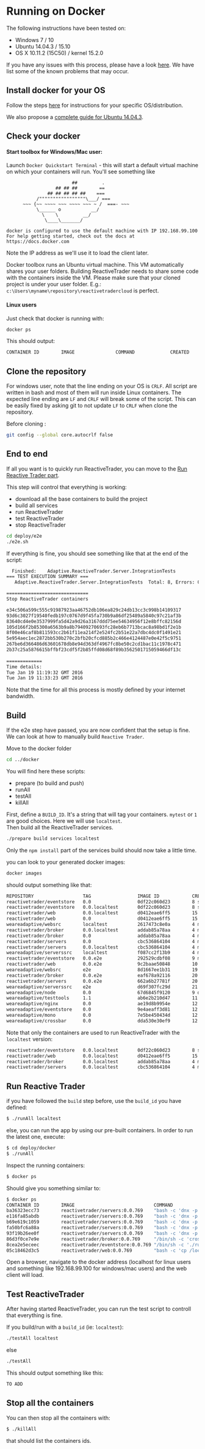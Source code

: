 # Running on Docker

The following instructions have been tested on: 
- Windows 7 / 10
- Ubuntu 14.04.3 / 15.10
- OS X 10.11.2 (15C50) / kernel 15.2.0

If you have any issues with this process, please have a look [here](docker-issues.md). We have list some of the known problems that may occur.

## Install docker for your OS

Follow the steps [here](https://docs.docker.com/engine/installation/) for instructions for your specific OS/distribution.

We also propose a [complete guide for Ubuntu 14.04.3](ubuntu-complete-guide.md).

## Check your docker
#### Start toolbox for Windows/Mac user:
Launch `Docker Quickstart Terminal` - this will start a default virtual machine on which your containers will run. You'll see something like

```
                        ##         .
                  ## ## ##        ==
               ## ## ## ## ##    ===
           /"""""""""""""""""\___/ ===
      ~~~ {~~ ~~~~ ~~~ ~~~~ ~~~ ~ /  ===- ~~~
           \______ o           __/
             \    \         __/
              \____\_______/

docker is configured to use the default machine with IP 192.168.99.100
For help getting started, check out the docs at https://docs.docker.com
``` 

Note the IP address as we'll use it to load the client later.

Docker toolbox runs an Ubuntu virtual machine. This VM automatically shares your user folders. Building ReactiveTrader needs to share some code with the containers inside the VM. Please make sure that your cloned project is under your user folder. E.g.: `c:\Users\myname\repository\reactivetradercloud` is perfect. 

#### Linux users
Just check that docker is running with:

```bash
docker ps
```
This should output:

```bash
CONTAINER ID        IMAGE               COMMAND             CREATED             STATUS              PORTS               NAMES

```

## Clone the repository

For windows user, note that the line ending on your OS is `CRLF`. All script are written in bash and most of them will run inside Linux containers. The expected line ending are `LF` and `CRLF` will break some of the script.
This can be easily fixed by asking git to not update `LF` to `CRLF` when clone the repository. 

Before cloning :
```bash
git config --global core.autocrlf false
```

## End to end

If all you want is to quickly run ReactiveTrader, you can move to the [Run Reactive Trader part](#run-reactive-trader).

This step will control that everything is working:  
 - download all the base containers to build the project
 - build all services
 - run ReactiveTrader
 - test ReactiveTrader
 - stop ReactiveTrader
 
```bash
cd deploy/e2e
./e2e.sh
```

If everything is fine, you should see something like that at the end of the script:
```bash
  Finished:    Adaptive.ReactiveTrader.Server.IntegrationTests
=== TEST EXECUTION SUMMARY ===
   Adaptive.ReactiveTrader.Server.IntegrationTests  Total: 8, Errors: 0, Failed: 0, Skipped: 0, Time: 9.818s

==============================
Stop ReactiveTrader containers

e34c506a599c555c91987923aa46752db106ea829c24db13cc3c998b14109317
93d6c3027f19540fedb197c0767d9f45fa730b9a86df25489a5840c97c21af3b
83640cd4e0e3537999fa5d42a9d26a3167ddd75ee54634956f12e8bffc82156d
105d166f2b85300a6563b9a8b79409270693fc28eb6b7713bcac8a98bd1f2e1b
8f00e46caf8b811593cc2b61f11ea214f2e524fc2b51e22a7dbc4dc0f1491e21
5e954aec1ec2872bb530b270c2bfb20cfcd885b2c466e4124487e0e42f5c9751
267be6d366486d63601678db8e94d363df4967fc8be50c2cd1bac11c1978c471
2b37c25a5876615bffbf23cdf5f2b85ffd08d68f89b3562501715059466df13c
 
=============
Time details:
Tue Jan 19 11:19:32 GMT 2016
Tue Jan 19 11:33:23 GMT 2016
```

Note that the time for all this process is mostly defined by your internet bandwidth.

## Build
 
If the e2e step have passed, you are now confident that the setup is fine.  
We can look at how to manually build `Reactive Trader`.

Move to the docker folder
```bash
cd ../docker
```

You will find here these scripts:
- prepare (to build and push)
- runAll
- testAll
- killAll

First, define a `BUILD_ID`. It's a string that will tag your containers. `mytest` or `1` are good choices. Here we will use `localtest`.    
Then build all the ReactiveTrader services.
```bash
./prepare build services localtest
```

Only the `npm install` part of the services build should now take a little time.

you can look to your generated docker images:
```bash
docker images
```
should output something like that:
```bash
REPOSITORY                  TAG                 IMAGE ID            CREATED             VIRTUAL SIZE
reactivetrader/eventstore   0.0                 0df22c060d23        8 seconds ago       562 MB
reactivetrader/eventstore   0.0.localtest       0df22c060d23        8 seconds ago       562 MB
reactivetrader/web          0.0.localtest       d0412eae6ff5        15 seconds ago      137.4 MB
reactivetrader/web          0.0                 d0412eae6ff5        15 seconds ago      137.4 MB
weareadaptive/websrc        localtest           2617473c8e0a        4 minutes ago       416.2 MB
reactivetrader/broker       0.0.localtest       addab85a78aa        4 minutes ago       379.7 MB
reactivetrader/broker       0.0                 addab85a78aa        4 minutes ago       379.7 MB
reactivetrader/servers      0.0                 cbc536864104        4 minutes ago       922.6 MB
reactivetrader/servers      0.0.localtest       cbc536864104        4 minutes ago       922.6 MB
weareadaptive/serverssrc    localtest           f087cc2f13b9        4 minutes ago       796.6 MB
reactivetrader/eventstore   0.0.e2e             292529cdbf08        9 minutes ago       562 MB
reactivetrader/web          0.0.e2e             9c2baae50848        10 minutes ago      135.1 MB
weareadaptive/websrc        e2e                 8d1667ee1b31        19 minutes ago      416.2 MB
reactivetrader/broker       0.0.e2e             eaf678a92116        20 minutes ago      379.7 MB
reactivetrader/servers      0.0.e2e             662a6b27781f        20 minutes ago      947 MB
weareadaptive/serverssrc    e2e                 d69f307fc29d        21 minutes ago      796.6 MB
weareadaptive/node          0.0                 67d6845f9120        9 days ago          414.9 MB
weareadaptive/testtools     1.1                 ab6e2b210d47        11 days ago         227.3 MB
weareadaptive/nginx         0.0                 ae19d8b9954e        12 days ago         132.8 MB
weareadaptive/eventstore    0.0                 9e4aeaff3d81        12 days ago         293.6 MB
weareadaptive/mono          0.0                 7e5be450434d        12 days ago         796.3 MB
weareadaptive/crossbar      0.0                 dda530e30ef9        12 days ago         379.7 MB
```

Note that only the containers are used to run ReactiveTrader with the `localtest` version:
```bash
reactivetrader/eventstore   0.0.localtest       0df22c060d23        8 seconds ago       562 MB
reactivetrader/web          0.0.localtest       d0412eae6ff5        15 seconds ago      137.4 MB
reactivetrader/broker       0.0.localtest       addab85a78aa        4 minutes ago       379.7 MB
reactivetrader/servers      0.0.localtest       cbc536864104        4 minutes ago       922.6 MB
```

## Run Reactive Trader

if you have followed the `build` step before, use the `build_id` you have defined:
```bash
$ ./runAll localtest
```

else, you can run the app by using our pre-built containers.
In order to run the latest one, execute:
```bash
$ cd deploy/docker
$ ./runAll
```

Inspect the running containers:

```bash
$ docker ps
```

Should give you something similar to:

```bash
$ docker ps
CONTAINER ID        IMAGE                             COMMAND                  CREATED             STATUS              PORTS               NAMES
ba36323ecc73        reactivetrader/servers:0.0.769    "bash -c 'dnx -p Adap"   29 seconds ago      Up 23 seconds                           analytics
e116fa85abdb        reactivetrader/servers:0.0.769    "bash -c 'dnx -p Adap"   30 seconds ago      Up 24 seconds                           blotter
b69e619c1059        reactivetrader/servers:0.0.769    "bash -c 'dnx -p Adap"   31 seconds ago      Up 25 seconds                           tradeexecution
fa50bfc6a88a        reactivetrader/servers:0.0.769    "bash -c 'dnx -p Adap"   32 seconds ago      Up 26 seconds                           pricing
93f19b26ee0f        reactivetrader/servers:0.0.769    "bash -c 'dnx -p Adap"   33 seconds ago      Up 27 seconds                           reference
86d3f0ce7e9e        reactivetrader/broker:0.0.769     "/bin/sh -c 'crossbar"   34 seconds ago      Up 28 seconds                           broker
8cea2e5eceec        reactivetrader/eventstore:0.0.769 "/bin/sh -c './run-no"   35 seconds ago      Up 29 seconds                           eventstore
05c18462d3c5        reactivetrader/web:0.0.769        "bash -c 'cp /localho"   35 seconds ago      Up 30 seconds                           web
```

Open a browser, navigate to the docker address (localhost for linux users and something like 192.168.99.100 for windows/mac users) and the web client will load.

## Test ReactiveTrader
After having started ReactiveTrader, you can run the test script to controll that everything is fine.

If you build/run with a `build_id` (ie: `localtest`): 
```bash
./testAll localtest
```

else
```bash
./testAll
```

This should output something like this:
```bash
TO ADD
```

## Stop all the containers
You can then stop all the containers with:
```bash
$ ./killAll
```

that should list the containers ids.
